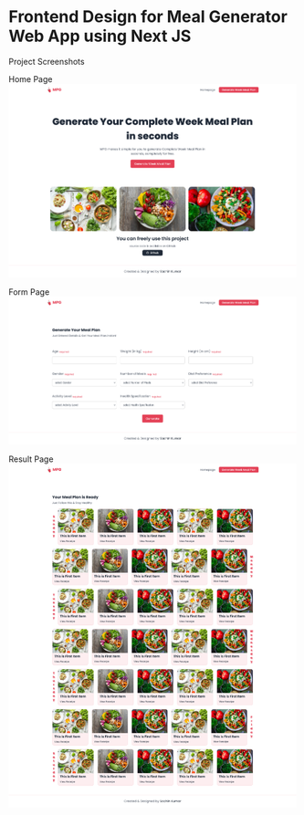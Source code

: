 # Frontend Design  for Meal Generator Web App using Next JS

Project Screenshots

Home Page
![Home Page](screenshot/ss1.png)

Form Page
![Form Page](screenshot/ss2.png)

Result Page
![Result Page](screenshot/ss3.png)